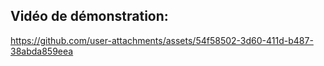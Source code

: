   
## Vidéo de démonstration:

https://github.com/user-attachments/assets/54f58502-3d60-411d-b487-38abda859eea


